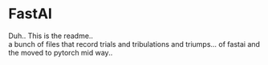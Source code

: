 # FastAI
Duh..
This is the readme..  
a bunch of files that record trials and tribulations and triumps... of fastai
and the moved to pytorch mid way.. 
